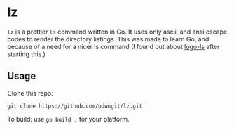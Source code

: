 # lz
`lz` is a prettier `ls` command written in Go. It uses only ascii, and ansi escape codes to render the directory listings.
This was made to learn Go, and because of a need for a nicer ls command (I found out about [logo-ls](https://github.com/Yash-Handa/logo-ls) after starting this.)
## Usage
Clone this repo:

    git clone https://github.com/odwngit/lz.git

To build: use `go build .` for your platform.
